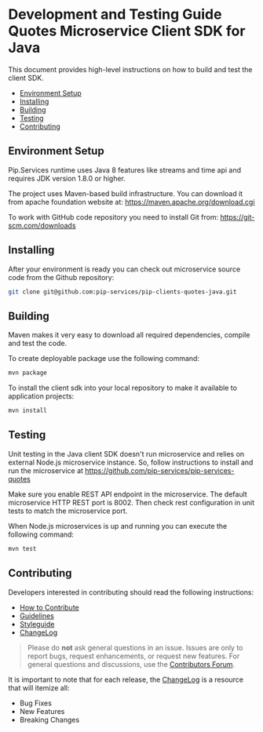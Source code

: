 # Development and Testing Guide <br/> Quotes Microservice Client SDK for Java

This document provides high-level instructions on how to build and test the client SDK.

* [Environment Setup](#setup)
* [Installing](#install)
* [Building](#build)
* [Testing](#test)
* [Contributing](#contrib) 

## <a name="setup"></a> Environment Setup

Pip.Services runtime uses Java 8 features like streams and time api and requires JDK version 1.8.0 or higher.

The project uses Maven-based build infrastructure.
You can download it from apache foundation website at: https://maven.apache.org/download.cgi 

To work with GitHub code repository you need to install Git from: https://git-scm.com/downloads

## <a name="install"></a> Installing

After your environment is ready you can check out microservice source code from the Github repository:
```bash
git clone git@github.com:pip-services/pip-clients-quotes-java.git
```

## <a name="build"></a> Building

Maven makes it very easy to download all required dependencies, compile and test the code.

To create deployable package use the following command:
```bash
mvn package
```

To install the client sdk into your local repository to make it available to application projects:
```bash
mvn install
```

## <a name="test"></a> Testing

Unit testing in the Java client SDK doesn't run microservice and relies on external Node.js microservice instance.
So, follow instructions to install and run the microservice at https://github.com/pip-services/pip-services-quotes

Make sure you enable REST API endpoint in the microservice. The default microservice HTTP REST port is 8002.
Then check rest configuration in unit tests to match the microservice port. 

When Node.js microservices is up and running you can execute the following command:
```bash
mvn test
```

## <a name="contrib"></a> Contributing

Developers interested in contributing should read the following instructions:

- [How to Contribute](http://www.pipservices.org/contribute/)
- [Guidelines](http://www.pipservices.org/contribute/guidelines)
- [Styleguide](http://www.pipservices.org/contribute/styleguide)
- [ChangeLog](CHANGELOG.md)

> Please do **not** ask general questions in an issue. Issues are only to report bugs, request
  enhancements, or request new features. For general questions and discussions, use the
  [Contributors Forum](http://www.pipservices.org/forums/forum/contributors/).

It is important to note that for each release, the [ChangeLog](CHANGELOG.md) is a resource that will
itemize all:

- Bug Fixes
- New Features
- Breaking Changes